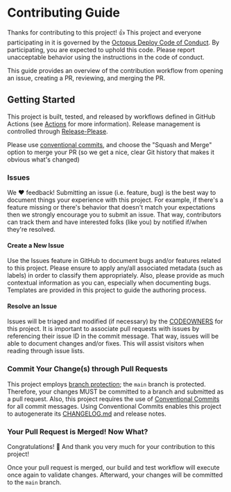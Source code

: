 # Contributing Guide

Thanks for contributing to this project! :+1: This project and everyone participating in it is governed by the [Octopus Deploy Code of Conduct](https://github.com/OctopusDeploy/.github/blob/main/CODE_OF_CONDUCT.md). By participating, you are expected to uphold this code. Please report unacceptable behavior using the instructions in the code of conduct.

This guide provides an overview of the contribution workflow from opening an issue, creating a PR, reviewing, and merging the PR.

## Getting Started

This project is built, tested, and released by workflows defined in GitHub Actions (see [Actions](/actions/) for more information). Release management is controlled through [Release-Please](https://github.com/googleapis/release-please). 

Please use [conventional commits](https://www.conventionalcommits.org/en/v1.0.0/#summary), and choose the "Squash and Merge" option to merge your PR (so we get a nice, clear Git history that makes it obvious what's changed)

### Issues

We :heart: feedback! Submitting an issue (i.e. feature, bug) is the best way to document things your experience with this project. For example, if there's a feature missing or there's behavior that doesn't match your expectations then we strongly encourage you to submit an issue. That way, contributors can track them and have interested folks (like you) by notified if/when they're resolved.

#### Create a New Issue

Use the Issues feature in GitHub to document bugs and/or features related to this project. Please ensure to apply any/all associated metadata (such as labels) in order to classify them appropriately. Also, please provide as much contextual information as you can, especially when documenting bugs. Templates are provided in this project to guide the authoring process.

#### Resolve an Issue

Issues will be triaged and modified (if necessary) by the [CODEOWNERS](CODEOWNERS) for this project. It is important to associate pull requests with issues by referencing their issue ID in the commit message. That way, issues will be able to document changes and/or fixes. This will assist visitors when reading through issue lists.

### Commit Your Change(s) through Pull Requests

This project employs [branch protection](https://docs.github.com/en/repositories/configuring-branches-and-merges-in-your-repository/defining-the-mergeability-of-pull-requests/managing-a-branch-protection-rule); the `main` branch is protected. Therefore, your changes MUST be committed to a branch and submitted as a pull request. Also, this project requires the use of [Conventional Commits](https://www.conventionalcommits.org/en/v1.0.0/) for all commit messages. Using Conventional Commits enables this project to autogenerate its [CHANGELOG.md](CHANGELOG.md) and release notes.

### Your Pull Request is Merged! Now What?

Congratulations! :tada: And thank you very much for your contribution to this project!

Once your pull request is merged, our build and test workflow will execute once again to validate changes. Afterward, your changes will be committed to the `main` branch.
